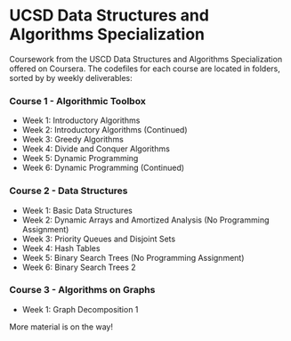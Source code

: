 # UCSD Data Structures and Algorithms Specialization

Coursework from the USCD Data Structures and Algorithms Specialization offered on Coursera. The codefiles for each course are located in folders, sorted by by weekly deliverables:

### Course 1 - Algorithmic Toolbox

- Week 1: Introductory Algorithms
- Week 2: Introductory Algorithms (Continued)
- Week 3: Greedy Algorithms
- Week 4: Divide and Conquer Algorithms
- Week 5: Dynamic Programming
- Week 6: Dynamic Programming (Continued)

### Course 2 - Data Structures

- Week 1: Basic Data Structures
- Week 2: Dynamic Arrays and Amortized Analysis (No Programming Assignment)
- Week 3: Priority Queues and Disjoint Sets
- Week 4: Hash Tables
- Week 5: Binary Search Trees (No Programming Assignment)
- Week 6: Binary Search Trees 2

### Course 3 - Algorithms on Graphs

- Week 1: Graph Decomposition 1

More material is on the way!
